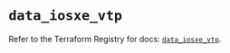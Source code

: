 # `data_iosxe_vtp`

Refer to the Terraform Registry for docs: [`data_iosxe_vtp`](https://registry.terraform.io/providers/ciscodevnet/iosxe/0.9.3/docs/data-sources/vtp).
